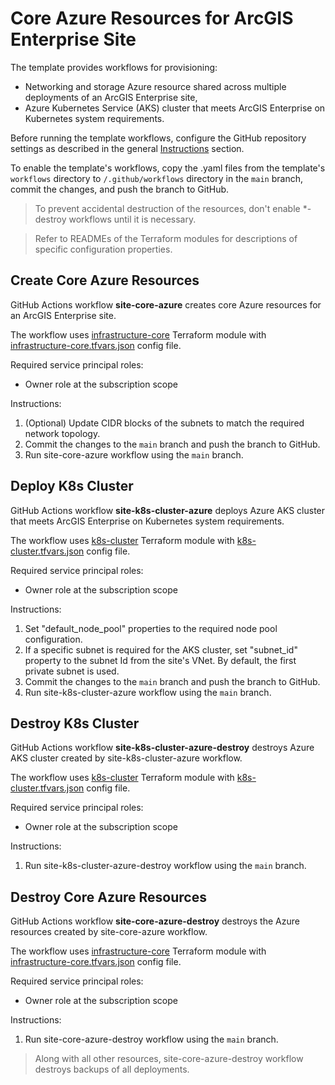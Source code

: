 # Core Azure Resources for ArcGIS Enterprise Site

The template provides workflows for provisioning:

* Networking and storage Azure resource shared across multiple deployments of an ArcGIS Enterprise site,
* Azure Kubernetes Service (AKS) cluster that meets ArcGIS Enterprise on Kubernetes system requirements.

Before running the template workflows, configure the GitHub repository settings as described in the general [Instructions](../README.md#instructions) section.

To enable the template's workflows, copy the .yaml files from the template's `workflows` directory to `/.github/workflows` directory in the `main` branch, commit the changes, and push the branch to GitHub.

> To prevent accidental destruction of the resources, don't enable *-destroy workflows until it is necessary.

> Refer to READMEs of the Terraform modules for descriptions of specific configuration properties.

## Create Core Azure Resources

GitHub Actions workflow **site-core-azure** creates core Azure resources for an ArcGIS Enterprise site.

The workflow uses [infrastructure-core](infrastructure-core/README.md) Terraform module with [infrastructure-core.tfvars.json](../../config/azure/arcgis-site-core/infrastructure-core.tfvars.json) config file.

Required service principal roles:

* Owner role at the subscription scope

Instructions:

1. (Optional) Update CIDR blocks of the subnets to match the required network topology.
2. Commit the changes to the `main` branch and push the branch to GitHub.
3. Run site-core-azure workflow using the `main` branch.

## Deploy K8s Cluster

GitHub Actions workflow **site-k8s-cluster-azure** deploys Azure AKS cluster that meets ArcGIS Enterprise on Kubernetes system requirements.

The workflow uses [k8s-cluster](k8s-cluster/README.md) Terraform module with [k8s-cluster.tfvars.json](../../config/azure/arcgis-site-core/k8s-cluster.tfvars.json) config file.

Required service principal roles:

* Owner role at the subscription scope

Instructions:

1. Set "default_node_pool" properties to the required node pool configuration.
2. If a specific subnet is required for the AKS cluster, set "subnet_id" property to the subnet Id from the site's VNet. By default, the first private subnet is used.
3. Commit the changes to the `main` branch and push the branch to GitHub.
4. Run site-k8s-cluster-azure workflow using the `main` branch.

## Destroy K8s Cluster

GitHub Actions workflow **site-k8s-cluster-azure-destroy** destroys Azure AKS cluster created by site-k8s-cluster-azure workflow.

The workflow uses [k8s-cluster](k8s-cluster/README.md) Terraform module with [k8s-cluster.tfvars.json](../../config/azure/arcgis-site-core/k8s-cluster.tfvars.json) config file.

Required service principal roles:

* Owner role at the subscription scope

Instructions:

1. Run site-k8s-cluster-azure-destroy workflow using the `main` branch.

## Destroy Core Azure Resources

GitHub Actions workflow **site-core-azure-destroy** destroys the Azure resources created by site-core-azure workflow.

The workflow uses [infrastructure-core](infrastructure-core/README.md) Terraform module with [infrastructure-core.tfvars.json](../../config/azure/arcgis-site-core/infrastructure-core.tfvars.json) config file.

Required service principal roles:

* Owner role at the subscription scope

Instructions:

1. Run site-core-azure-destroy workflow using the `main` branch.

> Along with all other resources, site-core-azure-destroy workflow destroys backups of all deployments.
